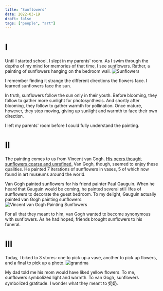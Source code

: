 ```yaml
---
title: "Sunflowers"
date: 2022-03-19
draft: false
tags: ["people", "art"]
---
```

# I
Until I started school, I slept in my parents' room. As I swim through the depths of my mind for memories of that time, I see sunflowers. Rather, a painting of sunflowers hanging on the bedroom wall.
![Sunflowers](https://micrio.vangoghmuseum.nl/iiif/TZCqF/full/600,/0/default.jpg?hash=4woIdZnKOoLmYbIgxHUB7Jkyh-EpSV8GbMm7ua3z-nQ)

I remember finding it strange the different directions the flowers face. I learned sunflowers face the sun.

In truth, sunflowers follow the sun only in their youth. Before blooming, they follow to gather more sunlight for photosynthesis. And shortly after blooming, they follow to gather warmth for pollination. Once mature, however, they stop moving, giving up sunlight and warmth to face their own direction.

I left my parents' room before I could fully understand the painting.
# II
The painting comes to us from Vincent van Gogh. [His peers thought sunflowers coarse and unrefined.](https://www.vangoghmuseum.nl/en/art-and-stories/stories/5-things-you-need-to-know-about-van-goghs-sunflowers) Van Gogh, though, seemed to enjoy these qualities. He painted 7 iterations of sunflowers in vases, 5 of which now found in art museums around the world.

Van Gogh painted sunflowers for his friend painter Paul Gauguin. When he heard that Gauguin would be coming, he painted several still lifes of sunflowers to decorate the guest bedroom. To my delight, Gauguin actually painted van Gogh painting sunflowers:
![Vincent van Gogh Painting Sunflowers](https://micrio.vangoghmuseum.nl/iiif/iWYqT/full/1200,/0/default.webp?hash=phHJLr4cfF5Fp4shOoI1YVkuQPv5KyWyIVzLwPjz_lQ)

For all that they meant to him, van Gogh wanted to become synonymous with sunflowers. As he had hoped, friends brought sunflowers to his funeral.
# III
Today, I biked to 3 stores: one to pick up a vase, another to pick up flowers, and a final to pick up a photo.
![grandma](/sunflowers.jpg)

My dad told me his mom would have liked yellow flowers. To me, sunflowers symbolized light and warmth. To van Gogh, sunflowers symbolized gratitude. I wonder what they meant to 奶奶.
